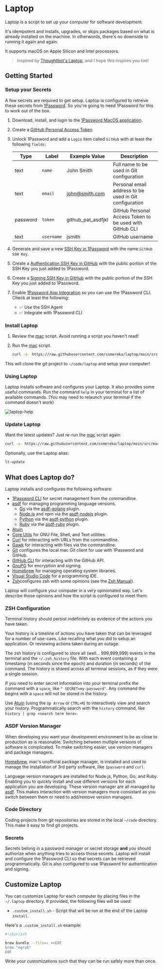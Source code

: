 # Laptop
Laptop is a script to set up your computer for software development. 

It's idempotent and installs, upgrades, or skips packages based on what is already installed on the machine. In otherwords, there's no downside to running it again and again.

It supports macOS on Apple Silicon and Intel processors.

>Inspired by [Thoughtbot's Laptop](https://github.com/thoughtbot/laptop), and I hope this inspires you too!

## Getting Started

### Setup your Secrets

A few secrets are required to get setup. Laptop is configured to retreive these secrets from [1Password](1Password). So you're going to need 1Password for this to work out of the box.

1. Download, install, and login to the [1Password MacOS application].

2. Create a [GitHub Personal Access Token].

2. Unlock 1Password and add a `Login` item called `GitHub` with at least the following `fields`:

    | Type | Label | Example Value | Description |
    | -----| ----- | ------------- | ----------- |
    | text | `name` | John Smith | Full name to be used in Git configuration |
    | text | `email` | john@smith.com | Personal email address to be used in Git configuration |
    | password | `token` | github_pat_asdfjkl | GitHub Personal Access Token to be used with GitHub CLI |
    | text | `username` | jsmith | GitHub username |

3. Generate and save a new [SSH Key in 1Password] with the name `GitHub SSH Key`.

4. Create a [Authentication SSH Key in GitHub] with the public portion of the SSH Key you just added to 1Password.

5. Create a [Signing SSH Key in GitHub] with the public portion of the SSH Key you just added to 1Password.

6. Enable [1Password App Integration] so you can use the 1Password CLI. Check at least the following:

    * ✅ Use the SSH Agent
    * ✅ Integrate with 1Password CLI

### Install Laptop

1. Review the [mac] script. Avoid running a script you haven't read!

2. Run the [mac] script.

    ```bash
    curl -o- https://raw.githubusercontent.com/ssmereka/laptop/main/src/mac | zsh
    ```

This will clone the git project to `~/code/laptop` and setup your computer!


### Using Laptop

Laptop installs software and configures your Laptop. It also provides some useful commands. Run the command `help` in your terminal for a list of available commands. (You may need to relaunch your terminal if the command doesn't work)

![laptop-help](https://github.com/user-attachments/assets/0552bd40-ceff-41d1-b8fa-94d39c908792)

### Update Laptop

Want the latest updates? Just re-run the [mac] script again:

```bash
curl -o- https://raw.githubusercontent.com/ssmereka/laptop/main/src/mac | zsh
```

Optionally, use the Laptop alias:

```bash
lt-update
```

## What does Laptop do?

Laptop installs and configures the following software:

* [1Password CLI] for secret management from the commandline.
* [asdf] for managing programming language versions.
    * [Go] via the [asdf-golang] plugin.
    * [Node.js] and npm via the [asdf-nodejs] plugin.
    * [Python] via the [asdf-python] plugin.
    * [Ruby] via the [asdf-ruby] plugin.
* [Atuin]
* [Core Utils] for GNU File, Shell, and Text utilities.
* [Curl] for interacting with URLs from the commandline.
* [Gawk] for interacting with files via the commandline.
* [Git] configures the local mac Git client for use with 1Password and GitHub.
* [GitHub CLI] for interacting with the GitHub API.
* [GnuPG] for encryption and signing.
* [Homebrew] for managing operating system libraries.
* [Visual Studio Code] for a programming IDE.
* [Zsh]configures zsh with some opinions (see the [Zsh Manual]).


Laptop will configure your computer in a very opinionated way. Let's describe those opinions and how the script is configured to meet them.

### ZSH Configuration

Terminal history should persist indefinitely as evidence of the actions you have taken.

Your history is a timeline of actions you have taken that can be leveraged for a number of use-caes. Like recalling what you did to setup an application. Or reviewing actions taken during an outage.

The zsh history is configured to store all (well... 999,999,999) events in the terminal and the `~/.zsh_history` file. With each event containing a timestamp (in seconds since the epoch) and duration (in seconds) of the command. The history is shared across all terminal sessions, as if they were a single session.

If you need to enter secret information into your terminal prefix the command with a `space`, like `" SECRET=my-password"`. Any command the begins with a `space` will not be stored in the history.

Use [Atuin](https://atuin.sh) (using the `Up Arrow` or `CTRL+R`) to interactively view and search your history. Programmatically search with the `history` command, like `history | grep <search term here>`.

### ASDF Version Manager

When developing you want your development environment to be as close to production as is reasonable. Switching between mutliple versions of software is complicated. To make switching easier, use version managers and package managers.

[Homebrew](https://brew.sh), mac's unofficial package manager, is installed and used to manage the installation of 3rd party software, like `1password` and `curl`.

Language version managers are installed for Node.js, Python, Go, and Ruby. Enabling you to quickly install and use different versions for each application you are developing. These version manager are all managed by [asdf](https://asdf-vm.com). This makes interaction with version managers more consistant as you switch between them or need to add/remove version managers.

### Code Directory

Coding projects from git repositories are stored in the local `~/code` directory. This make it easy to find git projects.

### Secrets

Secrets belong in a password manager or secret storage **and** you should authorize when anything tries to access those secrets. Laptop will install and configure the 1Password CLI so that secrets can be retrieved programmatically. Git is also configured to use 1Password for authentication and signing.

## Customize Laptop

You can customize Laptop for each computer by placing files in the `~/.laptop` directory. If provided, the following files will be used:

* `.custom_install.sh` - Script that will be run at the end of the Laptop `install`.


Here's a `.custom_install.sh` example:

```zsh
#!/bin/zsh

brew bundle --file=- <<EOF
brew "ngrok"
EOF
```

Write your customizations such that they can be run safely more than once.

[1Password]: https://1password.com
[1Password App Integration]: https://developer.1password.com/docs/cli/app-integration/
[1Password CLI]: https://developer.1password.com/docs/cli/get-started/
[1Password MacOS application]: https://downloads.1password.com/mac/1Password.zip
[asdf]: https://asdf-vm.com
[asdf-golang]: https://github.com/asdf-community/asdf-golang?tab=readme-ov-file#version-selection
[asdf-nodejs]: https://github.com/asdf-vm/asdf-nodejs
[asdf-python]: https://github.com/asdf-community/asdf-python
[asdf-ruby]: https://github.com/asdf-vm/asdf-ruby
[Atuin]: https://atuin.sh
[Authentication SSH Key in GitHub]: https://developer.1password.com/docs/ssh/get-started#step-2-upload-your-public-key-on-github
[Core Utils]: https://formulae.brew.sh/formula/coreutils
[Curl]: https://curl.se
[mac]: https://github.com/ssmereka/laptop/blob/main/src/mac
[Homebrew]: http://brew.sh/
[Gawk]: https://www.gnu.org/software/gawk/
[Git]: https://git-scm.com/
[GitHub CLI]: https://cli.github.com/
[GitHub Personal Access Token]: https://docs.github.com/en/authentication/keeping-your-account-and-data-secure/managing-your-personal-access-tokens
[Go]: https://go.dev
[GnuPG]: https://www.gnupg.org
[Node.js]: https://nodejs.org/en
[Python]: https://www.python.org
[Ruby]: https://www.ruby-lang.org/en/
[Signing SSH Key in GitHub]: https://developer.1password.com/docs/ssh/git-commit-signing
[SSH Key in 1Password]: https://developer.1password.com/docs/ssh/get-started#step-1-generate-an-ssh-key
[Visual Studio Code]: https://code.visualstudio.com
[Zsh]: http://www.zsh.org/
[Zsh Manual]: https://zsh.sourceforge.io/Doc/Release/The-Z-Shell-Manual.html#The-Z-Shell-Manual

